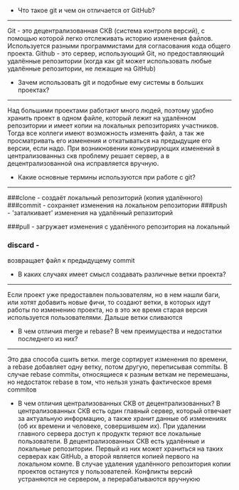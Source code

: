 * Что такое git и чем он отличается от GitHub?
***
Git - это децентрализованная СКВ (система контроля версий), с помощью которой легко отслеживать историю изменения файлов. Используется разными программистами для согласования кода общего проекта.
Github - это сервер, использующий Git, но предоставляющий удалённые репозитории (когда как git может использовать любые удалённые репозитории, не лежащие на GitHub)
* Зачем использовать git и подобные ему системы в больших проектах?
***
Над большими проектами работают много людей, поэтому удобно хранить проект в одном файле, который лежит на удалённом репозитории
и имеет копии на локальных репозиториях участников. Тогда все коллеги имеют возможность изменять файл, а так же просматривать его изменения и откатываться на предыдущие его версии, если надо.
При возникновении конкурирующих изменений в централизованныз скв проблему решает сервер, а в децентрализованной она исправляется вручную.
* Какие основные термины используются при работе с git?
***
###clone - 
создаёт локальный репозиторий (копия удалённого)
###commit -
сохраняет изменения на локальном репозитории
###push -
'заталкивает' изменения на удалённый репазиторий

###pull -
загружает изменения с удалённого репозитория на локальный

### discard -
возвращает файл к предыдущему commit

* В каких случаях имеет смысл создавать различные ветки проекта?
***
Если проект уже предоставлен пользователям, но в нем нашли баги, или хотят добавить новые фичи, то создают ветки,
в которых идут работы по изменению проекта, но в это же время старая версия используется пользователями.
Дальше ветки сливаются
* В чем отличия merge и rebase? В чем преимущества и недостатки последнего из них?
***
Это два способа сшить ветки.
merge сортирует изменения по времени, а rebase добавляет одну ветку, потом другую, переписывая commitы.
В случае rebase commitы, относящиеся к разным веткам не перемешаны, но недостаток  rebase  в том, что 
 нельзя узнать фактическое время commitов

* В чем отличия централизованных СКВ от децентрализованных?
В централизованных СКВ есть один главный сервер, который отвечает за актуальную информацию, а также хранит данные об изменениях (об их времени и человеке, совершившем их).
При удалении главного сервера доступ к продуктк теряют все локальные пользователи.
В децентрализованных СКВ есть удалённые и локальные репозитории. Первый из них может храниться на таких серверах как GitHub, а второй является копией первого на локальном компе.
В случае удаления удалённого репозитория копии проектов останутся у пользователей. Конфликты версий устраняются не сервером, а перерабатываются вручнуюю


